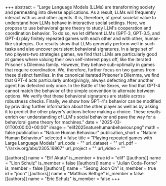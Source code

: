 +++
abstract = "Large Language Models (LLMs) are transforming society and permeating into diverse applications. As a result, LLMs will frequently interact with us and other agents. It is, therefore, of great societal value to understand how LLMs behave in interactive social settings. Here, we propose to use behavioral game theory to study LLM's cooperation and coordination behavior. To do so, we let different LLMs (GPT-3, GPT-3.5, and GPT-4) play finitely repeated games with each other and with other, human-like strategies. Our results show that LLMs generally perform well in such tasks and also uncover persistent behavioral signatures. In a large set of two players-two strategies games, we find that LLMs are particularly good at games where valuing their own self-interest pays off, like the iterated Prisoner's Dilemma family. However, they behave sub-optimally in games that require coordination. We, therefore, further focus on two games from these distinct families. In the canonical iterated Prisoner's Dilemma, we find that GPT-4 acts particularly unforgivingly, always defecting after another agent has defected only once. In the Battle of the Sexes, we find that GPT-4 cannot match the behavior of the simple convention to alternate between options. We verify that these behavioral signatures are stable across robustness checks. Finally, we show how GPT-4's behavior can be modified by providing further information about the other player as well as by asking it to predict the other player's actions before making a choice. These results enrich our understanding of LLM's social behavior and pave the way for a behavioral game theory for machines."
date = "2025-03-01T00:00:00+00:00"
image = "elif2025naturehumanbehaviour.png"
math = false
publication = "Nature Human Behaviour"
publication_short = "Nature Human Behaviour"
selected = false
title = "Playing repeated games with Large Language Models"
url_code = ""
url_dataset = ""
url_pdf = "//arxiv.org/abs/2305.16867"
url_project = ""
url_video = ""


[[authors]]
    name = "Elif Akata"
    is_member = true
    id = "elif"
[[authors]]
    name = "Lion Schulz"
    is_member = false
[[authors]]
    name = "Julian Coda-Forno"
    is_member = false
[[authors]]
    name = "Seong Joon Oh"
    is_member = true
    id = "joon"
[[authors]]
    name = "Matthias Bethge"
    is_member = false
[[authors]]
    name = "Eric Schulz"
    is_member = false
+++
